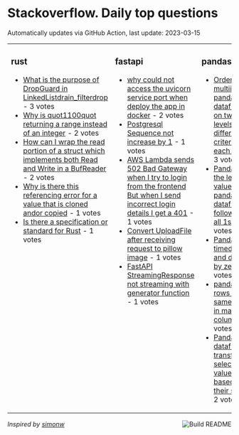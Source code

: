 # Stackoverflow. Daily top questions 

Automatically updates via GitHub Action, last update: <!-- date starts -->2023-03-15<!-- date ends -->


<table><tr><td valign="top" width="33%">

### rust
<!-- rust starts -->
* [What is the purpose of DropGuard in LinkedListdrain_filterdrop](https://stackoverflow.com/questions/75749100/what-is-the-purpose-of-dropguard-in-linkedlistdrain-filterdrop) - 3 votes
* [Why is quot1100quot returning a range instead of an integer](https://stackoverflow.com/questions/75738856/why-is-1-100-returning-a-range-instead-of-an-integer) - 2 votes
* [How can I wrap the read portion of a struct which implements both Read and Write in a BufReader](https://stackoverflow.com/questions/75749821/how-can-i-wrap-the-read-portion-of-a-struct-which-implements-both-read-and-write) - 2 votes
* [Why is there this referencing error for a value that is cloned andor copied](https://stackoverflow.com/questions/75740177/why-is-there-this-referencing-error-for-a-value-that-is-cloned-and-or-copied) - 1 votes
* [Is there a specification or standard for Rust](https://stackoverflow.com/questions/75743030/is-there-a-specification-or-standard-for-rust) - 1 votes
<!-- rust ends -->
</td><td valign="top" width="34%">


### fastapi
<!-- fastapi starts -->
* [why could not access the uvicorn service port when deploy the app in docker](https://stackoverflow.com/questions/75741885/why-could-not-access-the-uvicorn-service-port-when-deploy-the-app-in-docker) - 2 votes
* [Postgresql Sequence not increase by 1](https://stackoverflow.com/questions/75745181/postgresql-sequence-not-increase-by-1) - 1 votes
* [AWS Lambda sends 502 Bad Gateway when I try to login from the frontend But when I send incorrect login details I get a 401](https://stackoverflow.com/questions/75748593/aws-lambda-sends-502-bad-gateway-when-i-try-to-login-from-the-frontend-but-when) - 1 votes
* [Convert UploadFile after receiving request to pillow image](https://stackoverflow.com/questions/75746373/convert-uploadfile-after-receiving-request-to-pillow-image) - 1 votes
* [FastAPI StreamingResponse not streaming with generator function](https://stackoverflow.com/questions/75740652/fastapi-streamingresponse-not-streaming-with-generator-function) - 1 votes
<!-- fastapi ends -->
</td><td valign="top" width="34%">


### pandas
<!-- pandas starts -->
* [Ordering multiindexed pandas dataframe on two levels with different criteria for each level](https://stackoverflow.com/questions/75734763/ordering-multi-indexed-pandas-dataframe-on-two-levels-with-different-criteria-f) - 3 votes
* [Pandas Find the leftmost value in a pandas dataframe followed by all 1s](https://stackoverflow.com/questions/75729285/pandas-find-the-left-most-value-in-a-pandas-dataframe-followed-by-all-1s) - 2 votes
* [Pandas timedeltas and dividing by zero](https://stackoverflow.com/questions/75729249/pandas-timedeltas-and-dividing-by-zero) - 2 votes
* [pandas  filter rows with same value in many columns](https://stackoverflow.com/questions/75744892/pandas-filter-rows-with-same-value-in-many-columns) - 2 votes
* [Pandas dataframe  transform selected cell values based on their suffix](https://stackoverflow.com/questions/75740088/pandas-dataframe-transform-selected-cell-values-based-on-their-suffix) - 2 votes
<!-- pandas ends -->
</td></tr></table>

<a href="https://github.com/hp0404/hp0404/actions"><img src="https://github.com/hp0404/hp0404/workflows/Build%20README/badge.svg" align="right" alt="Build README"></a> <p>*Inspired by  [simonw](https://github.com/simonw/simonw)*</p>
